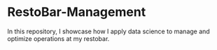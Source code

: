 # RestoBar-Management
In this repository, I showcase how I apply data science to manage and optimize operations at my restobar.
